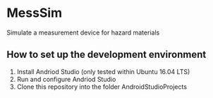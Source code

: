 # MessSim
Simulate a  measurement device for hazard materials

## How to set up the development environment

1. Install Andriod Studio (only tested within Ubuntu 16.04 LTS)
2. Run and configure Andriod Studio
3. Clone this repository into the folder AndroidStudioProjects
